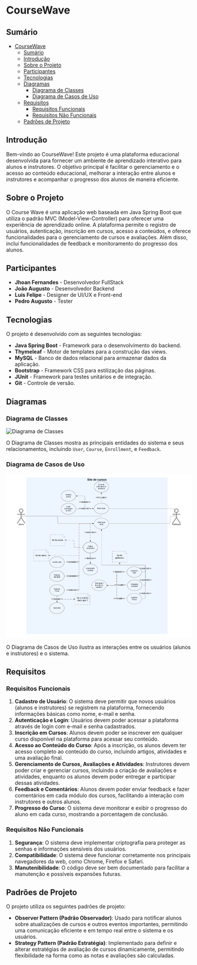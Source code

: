 # CourseWave

## Sumário

- [CourseWave](#coursewave)
  - [Sumário](#sumário)
  - [Introdução](#introdução)
  - [Sobre o Projeto](#sobre-o-projeto)
  - [Participantes](#participantes)
  - [Tecnologias](#tecnologias)
  - [Diagramas](#diagramas)
    - [Diagrama de Classes](#diagrama-de-classes)
    - [Diagrama de Casos de Uso](#diagrama-de-casos-de-uso)
  - [Requisitos](#requisitos)
    - [Requisitos Funcionais](#requisitos-funcionais)
    - [Requisitos Não Funcionais](#requisitos-não-funcionais)
  - [Padrões de Projeto](#padrões-de-projeto)

## Introdução

Bem-vindo ao CourseWave! Este projeto é uma plataforma educacional desenvolvida para fornecer um ambiente de aprendizado interativo para alunos e instrutores. O objetivo principal é facilitar o gerenciamento e o acesso ao conteúdo educacional, melhorar a interação entre alunos e instrutores e acompanhar o progresso dos alunos de maneira eficiente.

## Sobre o Projeto

O Course Wave é uma aplicação web baseada em Java Spring Boot que utiliza o padrão MVC (Model-View-Controller) para oferecer uma experiência de aprendizado online. A plataforma permite o registro de usuários, autenticação, inscrição em cursos, acesso a conteúdos, e oferece funcionalidades para o gerenciamento de cursos e avaliações. Além disso, inclui funcionalidades de feedback e monitoramento do progresso dos alunos.

## Participantes

- **Jhoan Fernandes** - Desenvolvedor FullStack
- **João Augusto** - Desenvolvedor Backend
- **Luis Felipe** - Designer de UI/UX e Front-end
- **Pedro Augusto** - Tester

## Tecnologias

O projeto é desenvolvido com as seguintes tecnologias:
- **Java Spring Boot** - Framework para o desenvolvimento do backend.
- **Thymeleaf** - Motor de templates para a construção das views.
- **MySQL** - Banco de dados relacional para armazenar dados da aplicação.
- **Bootstrap** - Framework CSS para estilização das páginas.
- **JUnit** - Framework para testes unitários e de integração.
- **Git** - Controle de versão.

## Diagramas

### Diagrama de Classes

![Diagrama de Classes](link-para-diagrama-de-classes)

O Diagrama de Classes mostra as principais entidades do sistema e seus relacionamentos, incluindo `User`, `Course`, `Enrollment`, e `Feedback`.

### Diagrama de Casos de Uso

![Diagrama de Casos de Uso](img/UC_diagram.png)

O Diagrama de Casos de Uso ilustra as interações entre os usuários (alunos e instrutores) e o sistema.

## Requisitos

### Requisitos Funcionais

1. **Cadastro de Usuário**: O sistema deve permitir que novos usuários (alunos e instrutores) se registrem na plataforma, fornecendo informações básicas como nome, e-mail e senha.
2. **Autenticação e Login**: Usuários devem poder acessar a plataforma através de login com e-mail e senha cadastrados.
3. **Inscrição em Cursos**: Alunos devem poder se inscrever em qualquer curso disponível na plataforma para acessar seu conteúdo.
4. **Acesso ao Conteúdo do Curso**: Após a inscrição, os alunos devem ter acesso completo ao conteúdo do curso, incluindo artigos, atividades e uma avaliação final.
5. **Gerenciamento de Cursos, Avaliações e Atividades**: Instrutores devem poder criar e gerenciar cursos, incluindo a criação de avaliações e atividades, enquanto os alunos devem poder entregar e participar dessas atividades.
6. **Feedback e Comentários**: Alunos devem poder enviar feedback e fazer comentários em cada módulo dos cursos, facilitando a interação com instrutores e outros alunos.
7. **Progresso do Curso**: O sistema deve monitorar e exibir o progresso do aluno em cada curso, mostrando a porcentagem de conclusão.

### Requisitos Não Funcionais

1. **Segurança**: O sistema deve implementar criptografia para proteger as senhas e informações sensíveis dos usuários.
2. **Compatibilidade**: O sistema deve funcionar corretamente nos principais navegadores da web, como Chrome, Firefox e Safari.
3. **Manutenibilidade**: O código deve ser bem documentado para facilitar a manutenção e possíveis expansões futuras.

## Padrões de Projeto

O projeto utiliza os seguintes padrões de projeto:

- **Observer Pattern (Padrão Observador)**: Usado para notificar alunos sobre atualizações de cursos e outros eventos importantes, permitindo uma comunicação eficiente e em tempo real entre o sistema e os usuários.
- **Strategy Pattern (Padrão Estratégia)**: Implementado para definir e alterar estratégias de avaliação de cursos dinamicamente, permitindo flexibilidade na forma como as notas e avaliações são calculadas.